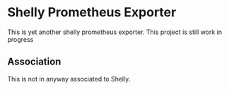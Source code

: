 # Shelly Prometheus Exporter
This is yet another shelly prometheus exporter. This project is still work in progress

## Association
This is not in anyway associated to Shelly.

